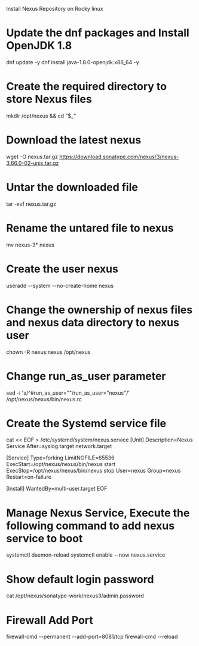 Install Nexus Repository on Rocky linux

# Update the dnf packages and Install OpenJDK 1.8

dnf update -y
dnf install java-1.8.0-openjdk.x86_64 -y

# Create the required directory to store Nexus files

mkdir /opt/nexus && cd "$_"

# Download the latest nexus

wget -O nexus.tar.gz https://download.sonatype.com/nexus/3/nexus-3.66.0-02-unix.tar.gz

# Untar the downloaded file

tar -xvf nexus.tar.gz

# Rename the untared file to nexus

mv nexus-3* nexus

# Create the user nexus

useradd --system --no-create-home nexus

# Change the ownership of nexus files and nexus data directory to nexus user

chown -R nexus:nexus /opt/nexus

# Change run_as_user parameter

sed -i 's/^#run_as_user=""/run_as_user="nexus"/' /opt/nexus/nexus/bin/nexus.rc

# Create the Systemd service file

cat << EOF > /etc/systemd/system/nexus.service
[Unit]
Description=Nexus Service
After=syslog.target network.target

[Service]
Type=forking
LimitNOFILE=65536
ExecStart=/opt/nexus/nexus/bin/nexus start
ExecStop=/opt/nexus/nexus/bin/nexus stop
User=nexus
Group=nexus
Restart=on-failure

[Install]
WantedBy=multi-user.target
EOF

# Manage Nexus Service, Execute the following command to add nexus service to boot

systemctl daemon-reload
systemctl enable --now nexus.service

# Show default login password
cat /opt/nexus/sonatype-work/nexus3/admin.password

# Firewall Add Port
firewall-cmd --permanent --add-port=8081/tcp
firewall-cmd --reload
